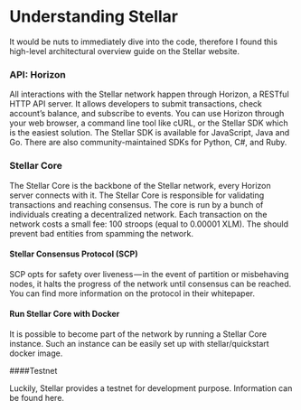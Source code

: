 # Understanding Stellar

It would be nuts to immediately dive into the code, therefore I found this high-level architectural overview guide on the Stellar website.

### API: Horizon

All interactions with the Stellar network happen through Horizon, a RESTful HTTP API server. It allows developers to submit transactions, check account’s balance, and subscribe to events. You can use Horizon through your web browser, a command line tool like cURL, or the Stellar SDK which is the easiest solution. The Stellar SDK is available for JavaScript, Java and Go. There are also community-maintained SDKs for Python, C#, and Ruby.

### Stellar Core

The Stellar Core is the backbone of the Stellar network, every Horizon server connects with it. The Stellar Core is responsible for validating transactions and reaching consensus. The core is run by a bunch of individuals creating a decentralized network. Each transaction on the network costs a small fee: 100 stroops (equal to 0.00001 XLM). The should prevent bad entities from spamming the network.

#### Stellar Consensus Protocol (SCP)

SCP opts for safety over liveness — in the event of partition or misbehaving nodes, it halts the progress of the network until consensus can be reached. You can find more information on the protocol in their whitepaper.

#### Run Stellar Core with Docker

It is possible to become part of the network by running a Stellar Core instance. Such an instance can be easily set up with stellar/quickstart docker image.

####Testnet

Luckily, Stellar provides a testnet for development purpose. Information can be found here.

